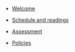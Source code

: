 - [Welcome](README.md)

- [Schedule and readings](schedule.md)

- [Assessment](assessment.md)

- [Policies](policies.md)

<!--- Bibliography
- Selective general background readings
  - Historical backgrond
  - Key books published since 1945
  - Collections
- Topics -->
